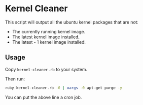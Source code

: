 # Kernel Cleaner

This script will output all the ubuntu kernel packages that are not:

* The currently running kernel image.
* The latest kernel image installed.
* The latest - 1 kernel image installed.

## Usage

Copy `kernel-cleaner.rb` to your system.

Then run:

```bash
ruby kernel-cleaner.rb -0 | xargs -0 apt-get purge -y
```

You can put the above line a cron job.
